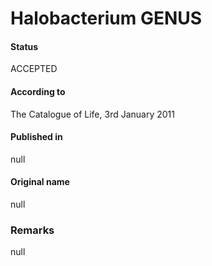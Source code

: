 # Halobacterium GENUS

#### Status
ACCEPTED

#### According to
The Catalogue of Life, 3rd January 2011

#### Published in
null

#### Original name
null

### Remarks
null